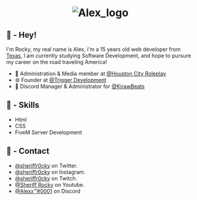 <h1 align="center">
  <img src="https://cdn.discordapp.com/icons/995812583540011028/b30c0d23c985416f25d70d8eadddd1f7.webp?" alt="Alex_logo" />
</h1>

## 👋 - Hey!
I'm Rocky, my real name is Alex, i'm a 15 years old web developer from [Texas](https://www.texas.gov/), I am currently studying Software Development, and hope to pursure my career on the road traveling America!

- 📸 Administration & Media member at [@Houston City Roleplay](http://discord.gg/houstoncityrp)
- ⚙️ Founder at [@Trigger Development](https://discord.gg/m2Ysw9zVmN)
- 🎵 Discord Manager & Administrator for [@KirawBeats](https://kirawbeats.com/)

## 🤹 - Skills
- Html
- CSS
- FiveM Server Development

## 🔗 - Contact
- [@sheriffr0cky](https://twitter.com/SheriffR0cky) on Twitter.
- [@sheriffr0cky](https://www.instagram.com/sheriffr0cky/) on Instagram.
- [@sheriffr0cky](https://www.twitch.tv/sheriffr0cky) on Twitch.
- [@Sheriff Rocky](https://www.youtube.com/channel/UCVVDiiHg-lW_Zjz4HKGPK5g) on Youtube.
- [@Alexx™#0001](./) on Discord
